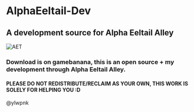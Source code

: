 # AlphaEeltail-Dev
## A development source for Alpha Eeltail Alley

![AET](https://cdn.discordapp.com/attachments/904148031279079474/1209387274979123240/eeltailalley.png?ex=65e6bcab&is=65d447ab&hm=1e3059af2538c3d7b018c2339b63ca65065c0ba6f9ad3cf099b7b003d8ee12f9&)

### Download is on gamebanana, this is an open source + my development through Alpha Eeltail Alley.
#### PLEASE DO NOT REDISTRIBUTE/RECLAIM AS YOUR OWN, THIS WORK IS SOLELY FOR HELPING YOU :D
@ylwpnk
